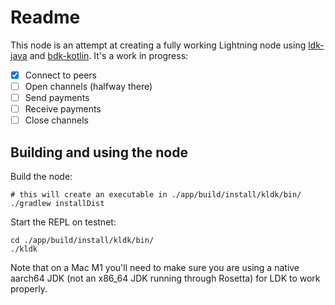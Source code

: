 # Readme

This node is an attempt at creating a fully working Lightning node using [ldk-java](https://github.com/lightningdevkit/ldk-garbagecollected) and [bdk-kotlin](https://github.com/bitcoindevkit/bdk-kotlin). It's a work in progress:

- [x] Connect to peers
- [ ] Open channels (halfway there)
- [ ] Send payments
- [ ] Receive payments
- [ ] Close channels

## Building and using the node
Build the node:
```shell
# this will create an executable in ./app/build/install/kldk/bin/
./gradlew installDist
```

Start the REPL on testnet:
```shell
cd ./app/build/install/kldk/bin/
./kldk
```

Note that on a Mac M1 you'll need to make sure you are using a native aarch64 JDK (not an x86_64 JDK running through Rosetta) for LDK to work properly.
